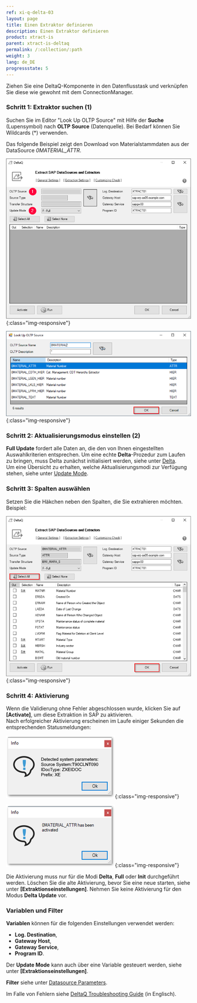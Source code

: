 ```yaml
---
ref: xi-q-delta-03
layout: page
title: Einen Extraktor definieren
description: Einen Extraktor definieren
product: xtract-is
parent: xtract-is-deltaq
permalink: /:collection/:path
weight: 3
lang: de_DE
progressstate: 5
---
```


Ziehen Sie eine DeltaQ-Komponente in den Datenflusstask und verknüpfen Sie diese wie gewohnt mit dem ConnectionManager.

### Schritt 1: Extraktor suchen (1)

Suchen Sie im Editor "Look Up OLTP Source" mit Hilfe der **Suche** (Lupensymbol) nach **OLTP Source** (Datenquelle). Bei Bedarf können Sie Wildcards (*) verwenden.

Das folgende Beispiel zeigt den Download von Materialstammdaten aus der DataSource *0MATERIAL_ATTR*.

![search-ds-mat-attr](/img/content/search-ds-mat-attr.png){:class="img-responsive"}

![search-ds-mat-attr](/img/content/search-ds-mat-attr2.png){:class="img-responsive"}

### Schritt 2: Aktualisierungsmodus einstellen (2)

**Full Update** fordert alle Daten an, die den von Ihnen eingestellten Auswahlkriterien entsprechen. Um eine echte **Delta**-Prozedur zum Laufen zu bringen, muss Delta zunächst initialisiert werden, siehe unter [Delta](./child-delta).<br>
Um eine Übersicht zu erhalten, welche Aktualisierungsmodi zur Verfügung stehen, siehe unter [Update Mode](./update-modus).

### Schritt 3: Spalten auswählen

Setzen Sie die Häkchen neben den Spalten, die Sie extrahieren möchten. Beispiel:

![Deltaq-Define-Data-Source-Filled](/img/content/Deltaq-Define-Data-Source-Filled.png){:class="img-responsive"}

### Schritt 4: Aktivierung

Wenn die Validierung ohne Fehler abgeschlossen wurde, klicken Sie auf **[Activate]**, um diese Extraktion in SAP zu aktivieren.<br> 
Nach erfolgreicher Aktivierung erscheinen im Laufe einiger Sekunden die entsprechenden Statusmeldungen:

![Deltaq-System-Parameters-Info](/img/content/Deltaq-System-Parameters-Info.png){:class="img-responsive"}

![Deltaq-Generation-Successfull-Info](/img/content/Deltaq-Generation-Successfull-Info.png){:class="img-responsive"}

Die Aktivierung muss nur für die Modi **Delta**, **Full** oder **Init** durchgeführt werden.
Löschen Sie die alte Aktivierung, bevor Sie eine neue starten, siehe unter **[Extraktionseinstellungen]**.
Nehmen Sie keine Aktivierung für den Modus **Delta Update** vor. 

### Variablen und Filter

**Variablen** können für die folgenden Einstellungen verwendet werden:
* **Log. Destination**, 
* **Gateway Host**,
* **Gateway Service**,
* **Program ID**.  

Der **Update Mode** kann auch über eine Variable gesteuert werden, siehe unter **[Extraktionseinstellungen]**.

**Filter** siehe unter [Datasource Parameters](./parameter).
 
Im Falle von Fehlern siehe [DeltaQ Troubleshooting Guide](https://kb.theobald-software.com/troubleshooting/deltaq-troubleshooting-guide) (in Englisch).